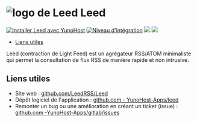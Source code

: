# <img src="/images/leed_logo.png" alt="logo de Leed"> Leed

[![Installer Leed avec YunoHost](https://install-app.yunohost.org/install-with-yunohost.png)](https://install-app.yunohost.org/?app=leed) [![Niveau d'intégration](https://dash.yunohost.org/integration/leed.svg)](https://dash.yunohost.org/appci/app/leed) ![](https://ci-apps.yunohost.org/ci/badges/leed.status.svg) ![](https://ci-apps.yunohost.org/ci/badges/leed.maintain.svg)

- [Liens utiles](#liens-utiles)

Leed (contraction de Light Feed) est un agrégateur RSS/ATOM minimaliste qui permet la consultation de flux RSS de manière rapide et non intrusive.

## Liens utiles

+ Site web : [github.com/LeedRSS/Leed](https://github.com/LeedRSS/Leed)
+ Dépôt logiciel de l'application : [github.com - YunoHost-Apps/leed](https://github.com/YunoHost-Apps/leed_ynh)
+ Remonter un bug ou une amélioration en créant un ticket (issue) : [github.com -YunoHost-Apps/gitlab/issues](https://github.com/YunoHost-Apps/leed_ynh/issues)
